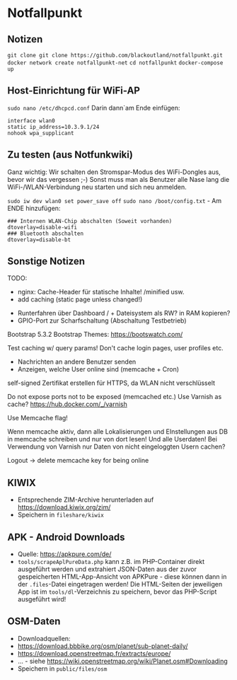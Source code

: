 # Notfallpunkt

## Notizen
`git clone git clone https://github.com/blackoutland/notfallpunkt.git`
`docker network create notfallpunkt-net`
`cd notfallpunkt`
`docker-compose up`

## Host-Einrichtung für WiFi-AP
`sudo nano /etc/dhcpcd.conf`
Darin dann`am Ende einfügen:
```
interface wlan0
static ip_address=10.3.9.1/24
nohook wpa_supplicant
```

## Zu testen (aus Notfunkwiki)

Ganz wichtig: Wir schalten den Stromspar-Modus des WiFi-Dongles aus, bevor wir das vergessen ;-)
Sonst muss man als Benutzer alle Nase lang die WiFi-/WLAN-Verbindung neu starten und sich neu anmelden.

`sudo iw dev wlan0 set power_save off`
`sudo nano /boot/config.txt` - Am ENDE hinzufügen:

```
### Internen WLAN-Chip abschalten (Soweit vorhanden)
dtoverlay=disable-wifi
### Bluetooth abschalten
dtoverlay=disable-bt
```

## Sonstige Notizen


TODO:

- nginx: Cache-Header für statische Inhalte!  /minified usw.
- add caching (static page unless changed!)

* Runterfahren über Dashboard / + Dateisystem als RW? in RAM kopieren?
* GPIO-Port zur Scharfschaltung (Abschaltung Testbetrieb)

Bootstrap 5.3.2
Bootstrap Themes: https://bootswatch.com/

Test caching w/ query params!
Don't cache login pages, user profiles etc.

- Nachrichten an andere Benutzer senden
- Anzeigen, welche User online sind (memcache + Cron)

self-signed Zertifikat erstellen für HTTPS, da WLAN nicht verschlüsselt

Do not expose ports not to be exposed (memcached etc.)
Use Varnish as cache? https://hub.docker.com/_/varnish

Use Memcache flag!

Wenn memcache aktiv, dann alle Lokalisierungen und EInstellungen aus DB in memcache schreiben und nur von dort lesen!
Und alle Userdaten!
Bei Verwendung von Varnish nur Daten von nicht eingeloggten Usern cachen?

Logout -> delete memcache key for being online


## KIWIX
* Entsprechende ZIM-Archive herunterladen auf https://download.kiwix.org/zim/
* Speichern in `fileshare/kiwix`


## APK - Android Downloads
* Quelle: https://apkpure.com/de/
* `tools/scrapeAplPureData.php` kann z.B. im PHP-Container direkt ausgeführt werden und extrahiert JSON-Daten aus der zuvor
gespeicherten HTML-App-Ansicht von APKPure - diese können dann in der `.files`-Datei eingetragen werden! Die HTML-Seiten der
jeweiligen App ist im `tools/dl`-Verzeichnis zu speichern, bevor das PHP-Script ausgeführt wird!


## OSM-Daten
* Downloadquellen:
 * https://download.bbbike.org/osm/planet/sub-planet-daily/
 * https://download.openstreetmap.fr/extracts/europe/
 * ... - siehe https://wiki.openstreetmap.org/wiki/Planet.osm#Downloading
* Speichern in `public/files/osm`

